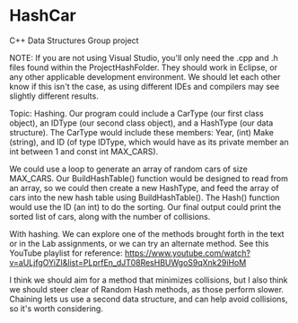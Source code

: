# HashCar
C++ Data Structures Group project

NOTE: If you are not using Visual Studio, you'll only need the .cpp and .h files found within the ProjectHashFolder. They should work in Eclipse, or any other applicable development environment. We should let each other know if this isn't the case, as using different IDEs and compilers may see slightly different results.

Topic: Hashing. Our program could include a CarType (our first class object), an IDType (our second class object), and a HashType (our data structure). The CarType would include these members: Year, (int) Make (string), and ID (of type IDType, which would have as its private member an int between 1 and const int MAX_CARS).

We could use a loop to generate an array of random cars of size MAX_CARS. Our BuildHashTable() function would be designed to read from an array, so we could then create a new HashType, and feed the array of cars into the new hash table using BuildHashTable(). The Hash() function would use the ID (an int) to do the sorting.
Our final output could print the sorted list of cars, along with the number of collisions.
 
With hashing. We can explore one of the methods brought forth in the text or in the Lab assignments, or we can try an alternate method. See this YouTube playlist for reference: https://www.youtube.com/watch?v=aULjfgOYiZI&list=PLprfEn_dJT08ResHBUWgoS9qXnk29iHoM

I think we should aim for a method that minimizes collisions, but I also think we should steer clear of Random Hash methods, as those perform slower. Chaining lets us use a second data structure, and can help avoid collisions, so it's worth considering.
